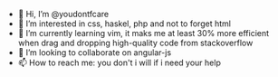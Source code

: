 - 👋 Hi, I’m @youdontfcare
- 👀 I’m interested in css, haskel, php and not to forget html
- 🌱 I’m currently learning vim, it maks me at least 30% more efficient when drag and dropping high-quality code from stackoverflow
- 💞️ I’m looking to collaborate on angular-js
- 📫 How to reach me: you don't i will if i need your help

<!---
youdontfcare/youdontfcare is a ✨ special ✨ repository because its `README.md` (this file) appears on your GitHub profile.
You can click the Preview link to take a look at your changes.
--->
